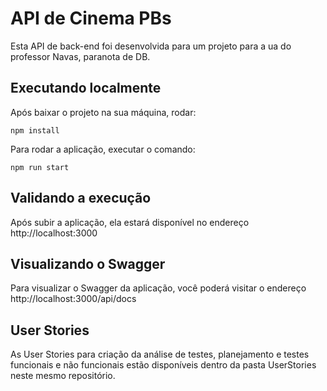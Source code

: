 # API de Cinema PBs

Esta API de back-end foi desenvolvida para um projeto para a ua do professor Navas, paranota de DB.
## Executando localmente
Após baixar o projeto na sua máquina, rodar:
```
npm install
```

Para rodar a aplicação, executar o comando:
```
npm run start
```

## Validando a execução
Após subir a aplicação, ela estará disponível no endereço http://localhost:3000

## Visualizando o Swagger
Para visualizar o Swagger da aplicação, você poderá visitar o endereço http://localhost:3000/api/docs

## User Stories
As User Stories para criação da análise de testes, planejamento e testes funcionais e não funcionais estão disponíveis dentro da pasta UserStories neste mesmo repositório.

